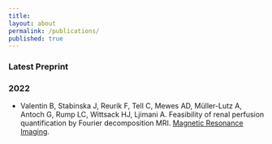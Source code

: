 ```yaml
---
title:
layout: about
permalink: /publications/
published: true
---
```

### Latest Preprint

### 2022
- Valentin B, Stabinska J, Reurik F, Tell C, Mewes AD, Müller-Lutz A, Antoch G, Rump LC, Wittsack HJ, Ljimani A. Feasibility of renal perfusion quantification by Fourier decomposition MRI. [Magnetic Resonance Imaging](https://doi.org/10.1016/j.mri.2021.10.003). 
